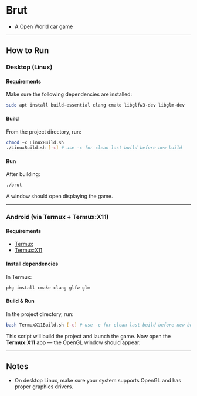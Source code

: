 # Brut

- A Open World car game
---

## How to Run

### Desktop (Linux)

#### Requirements

Make sure the following dependencies are installed:

```bash
sudo apt install build-essential clang cmake libglfw3-dev libglm-dev
```

#### Build

From the project directory, run:

```bash
chmod +x LinuxBuild.sh
./LinuxBuild.sh [-c] # use -c for clean last build before new build
```

#### Run

After building:

```bash
./brut
```

A window should open displaying the game.

---

### Android (via Termux + Termux:X11)

#### Requirements

- [Termux](https://f-droid.org/en/packages/com.termux/)
- [Termux:X11](https://github.com/termux/termux-x11)

#### Install dependencies

In Termux:

```bash
pkg install cmake clang glfw glm
```

#### Build & Run

In the project directory, run:

```bash
bash TermuxX11Build.sh [-c] # use -c for clean last build before new build
```

This script will build the project and launch the game.
Now open the **Termux:X11** app — the OpenGL window should appear.

---

## Notes
- On desktop Linux, make sure your system supports OpenGL and has proper graphics drivers.
